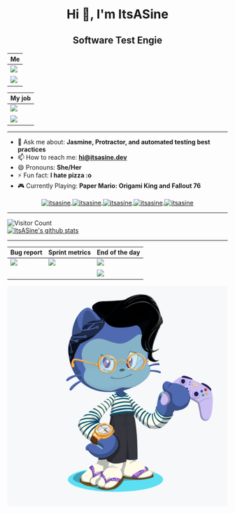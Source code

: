 <h1 align="center">Hi 👋, I'm ItsASine</h1>
<h2 align="center">Software Test Engie</h2>

Me |
------------- |
![](https://media.giphy.com/media/uUz1iGsj6t0ErjdjT1/giphy-downsized.gif)  |
![](https://media.giphy.com/media/9Dv115OjdmkRxdV54V/giphy-downsized.gif) |

My job |
------------- |
![](https://media.giphy.com/media/3o7WTL4qQCbbLLV2Pm/giphy-downsized.gif)  |
![](https://media.giphy.com/media/l2R06WPHU4ae0H4LC/giphy-downsized.gif) |

*****

- 💬 Ask me about: **Jasmine, Protractor, and automated testing best practices**
- 📫 How to reach me: **hi@itsasine.dev**
- 😄 Pronouns: **She/Her**
- ⚡ Fun fact: **I hate pizza :o**
- 🎮 Currently Playing: **Paper Mario: Origami King and Fallout 76**

<p align="center"> <!-- I wish I could embed markdown in html without it breaking everything -->
  <a href="https://codepen.io/itsasine" target="blank">
    <img align="center" src="https://cdn.jsdelivr.net/npm/simple-icons@3.0.1/icons/codepen.svg" alt="itsasine" height="20" width="20" />
  </a>
  <a href="https://dev.to/itsasine" target="blank">
    <img align="center" src="https://cdn.jsdelivr.net/npm/simple-icons@3.0.1/icons/dev-dot-to.svg" alt="itsasine" height="20" width="20" />
  </a>
  <a href="https://stackoverflow.com/itsasine" target="blank">
    <img align="center" src="https://cdn.jsdelivr.net/npm/simple-icons@3.0.1/icons/stackoverflow.svg" alt="itsasine" height="20" width="20" />
  </a>
  <a href="https://codesandbox.com/itsasine" target="blank">
    <img align="center" src="https://cdn.jsdelivr.net/npm/simple-icons@3.0.1/icons/codesandbox.svg" alt="itsasine" height="20" width="20" />
  </a>
  <a href="https://kaggle.com/itsasine" target="blank">
    <img align="center" src="https://cdn.jsdelivr.net/npm/simple-icons@3.0.1/icons/kaggle.svg" alt="itsasine" height="20" width="20" />
  </a>
</p>

*****

![Visitor Count](https://komarev.com/ghpvc/?username=itsasine)    
[![ItsASine's github stats](https://github-readme-stats.vercel.app/api?username=itsasine&show_icons=true)](https://github.com/anuraghazra/github-readme-stats)

*****

Bug report | Sprint metrics | End of the day |
------------- | ------------- | ------------- |
![](https://media.giphy.com/media/QJsPYF5SfCJKn2wRdX/giphy.gif) | ![](https://media.giphy.com/media/h5okuiwkTSBRPaQkzB/giphy.gif) | ![](https://media.giphy.com/media/fH6uBGKBKUyRYtk3f0/giphy.gif) |
| | | ![](https://media.giphy.com/media/WxWmUBhk2dIti4vmvp/giphy.gif) |

![](octocat.png)
